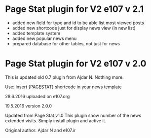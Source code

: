 # Page Stat plugin for V2 e107 v 2.1  

- added new field for type and id to be able list most viewed posts
- added new shortcode just for display news view (in new list)
- added template system
- added new popular news menu
- prepared database for other tables, not just for news

# Page Stat plugin for V2 e107 v 2.0
This is updated old 0.7 plugin from Ajdar N. Nothing more.

Use: insert {PAGESTAT} shortcode in your news template

28.6.2016 uploaded on e107.org

19.5.2016 version 2.0.0

Updated from Page Stat v1.0 
This plugin show number of the news extended visits.
Simply install plugin and active it.

Original author: Ajdar N and e107.ir
